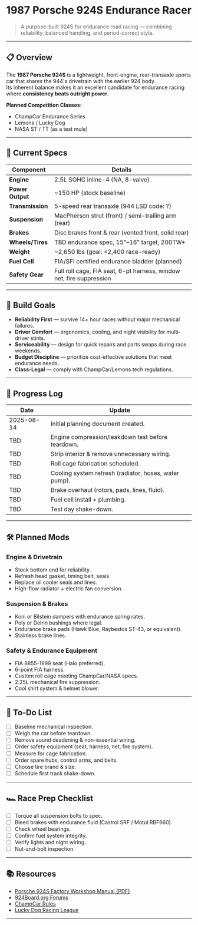 # 1987 Porsche 924S Endurance Racer

> A purpose-built 924S for endurance road racing — combining reliability, balanced handling, and period-correct style.

---

## 📋 Overview

The **1987 Porsche 924S** is a lightweight, front-engine, rear-transaxle sports car that shares the 944's drivetrain with the earlier 924 body.  
Its inherent balance makes it an excellent candidate for endurance racing where **consistency beats outright power**.

**Planned Competition Classes:**
- ChampCar Endurance Series
- Lemons / Lucky Dog
- NASA ST / TT (as a test mule)

---

## 🔧 Current Specs

| Component            | Details                                                                 |
|----------------------|-------------------------------------------------------------------------|
| **Engine**           | 2.5L SOHC inline-4 (NA, 8-valve)                                        |
| **Power Output**     | ~150 HP (stock baseline)                                                |
| **Transmission**     | 5-speed rear transaxle (944 LSD code: ?)                                     |
| **Suspension**       | MacPherson strut (front) / semi-trailing arm (rear)                     |
| **Brakes**           | Disc brakes front & rear (vented front, solid rear)                     |
| **Wheels/Tires**     | TBD endurance spec, 15"–16" target, 200TW+                               |
| **Weight**           | ~2,650 lbs (goal: <2,400 race-ready)                                    |
| **Fuel Cell**        | FIA/SFI certified endurance bladder (planned)                           |
| **Safety Gear**      | Full roll cage, FIA seat, 6-pt harness, window net, fire suppression    |

---

## 🏁 Build Goals

- **Reliability First** — survive 14+ hour races without major mechanical failures.
- **Driver Comfort** — ergonomics, cooling, and night visibility for multi-driver stints.
- **Serviceability** — design for quick repairs and parts swaps during race weekends.
- **Budget Discipline** — prioritize cost-effective solutions that meet endurance needs.
- **Class-Legal** — comply with ChampCar/Lemons tech regulations.

---

## 📅 Progress Log

| Date       | Update                                                                   |
|------------|--------------------------------------------------------------------------|
| 2025-08-14 | Initial planning document created.                                       |
| TBD        | Engine compression/leakdown test before teardown.                        |
| TBD        | Strip interior & remove unnecessary wiring.                              |
| TBD        | Roll cage fabrication scheduled.                                         |
| TBD        | Cooling system refresh (radiator, hoses, water pump).                    |
| TBD        | Brake overhaul (rotors, pads, lines, fluid).                             |
| TBD        | Fuel cell install + plumbing.                                            |
| TBD        | Test day shake-down.                                                      |

---

## 🛠 Planned Mods

### Engine & Drivetrain
- Stock bottom end for reliability.
- Refresh head gasket, timing belt, seals.
- Replace oil cooler seals and lines.
- High-flow radiator + electric fan conversion.

### Suspension & Brakes
- Koni or Bilstein dampers with endurance spring rates.
- Poly or Delrin bushings where legal.
- Endurance brake pads (Hawk Blue, Raybestos ST-43, or equivalent).
- Stainless brake lines.

### Safety & Endurance Equipment
- FIA 8855-1999 seat (Halo preferred).
- 6-point FIA harness.
- Custom roll cage meeting ChampCar/NASA specs.
- 2.25L mechanical fire suppression.
- Cool shirt system & helmet blower.

---

## 📌 To-Do List

- [ ] Baseline mechanical inspection.
- [ ] Weigh the car before teardown.
- [ ] Remove sound deadening & non-essential wiring.
- [ ] Order safety equipment (seat, harness, net, fire system).
- [ ] Measure for cage fabrication.
- [ ] Order spare hubs, control arms, and belts.
- [ ] Choose tire brand & size.
- [ ] Schedule first track shake-down.

---

## 🏎 Race Prep Checklist

- [ ] Torque all suspension bolts to spec.
- [ ] Bleed brakes with endurance fluid (Castrol SRF / Motul RBF660).
- [ ] Check wheel bearings.
- [ ] Confirm fuel system integrity.
- [ ] Verify lights and night wiring.
- [ ] Nut-and-bolt inspection.

---

## 📚 Resources

- [Porsche 924S Factory Workshop Manual (PDF)](https://www.porsche.com)
- [924Board.org Forums](http://www.924board.org)
- [ChampCar Rules](https://champcar.org/rules)
- [Lucky Dog Racing League](https://www.raceluckydog.com)

---


